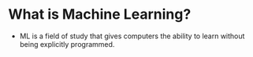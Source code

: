 # What is Machine Learning?

- ML is a field of study that gives computers the ability to learn without being explicitly programmed.
